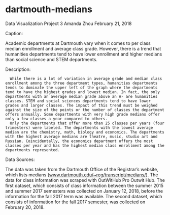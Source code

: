 # dartmouth-medians

Data Visualization Project 3
Amanda Zhou
February 21, 2018

Caption:

Academic departments at Dartmouth vary when it comes to per class median enrollment and average class grade. However, there is a trend that humanities departments tend to have lower enrollment and higher medians than social science and STEM departments.

Description:

      While there is a lot of variation in average grade and median class enrollment among the three department types, humanities departments tends to dominate the upper left of the graph where the departments tend to have the highest grades and lowest median. In fact, the only departments with an average median grade above an A- are humanities classes. STEM and social sciences departments tend to have lower grades and larger classes. The impact of this trend must be weighed against the size of the points or the number of classes the department offers annually. Some departments with very high grade medians offer only a few classes a year compared to others.
      Only the departments that offer more than 25 classes per years (four trimesters) were labeled. The departments with the lowest average median are the chemistry, math, biology and economics. The departments with the highest average medians are theatre, music, studio art and Russian. Coincidentally, the economics department offers the most classes per year and has the highest median class enrollment among the departments represented. 

Data Sources:

The data was taken from the Dartmouth Office of the Registrar’s website, which lists medians (www.dartmouth.edu/~reg/transcript/medians/). The data for class information was scraped with OutWitHub Pro Outwit Hub. The first dataset, which consists of class information between the summer 2015 and summer 2017 semesters was collected on January 12, 2018, before the information for the fall 2017 term was available. The second dataset, which consists of information for the fall 2017 semester, was collected on February 20, 2018. 
